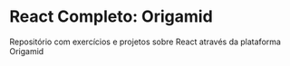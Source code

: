 # React Completo: Origamid
Repositório com exercícios e projetos sobre React através da plataforma Origamid
